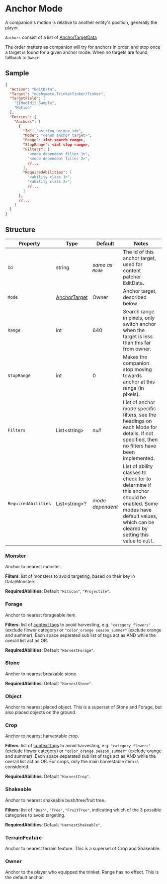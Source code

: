 # Anchor Mode

A companion's motion is relative to another entity's position, generally the player.

`Anchors` consist of a list of [AnchorTargetData](~/api/TrinketTinker.Models.AnchorTargetData.yml)

The order matters as companion will try for anchors in order, and stop once a target is found for a given anchor mode.
When no targets are found, fallback to `Owner`.

## Sample

```json
{
  "Action": "EditData",
  "Target": "mushymato.TrinketTinker/Tinker",
  "TargetField": [
    "{{ModId}}_Sample",
    "Motion"
  ],
  "Entries": {
    "Anchors": [
      {
        "Id": "<string unique id>",
        "Mode": "<enum anchor target>",
        "Range": <int search range>,
        "StopRange": <int stop range>,
        "Filters": [
          "<mode dependent filter 1>",
          "<mode dependent filter 2>",
          //...
        ],
        "RequiredAbilities": [
          "<ability class 1>",
          "<ability class 2>",
          //...
        ]
      },
      //...
    ]
  }
}
```

## Structure

| Property | Type | Default | Notes |
| -------- | ---- | ------- | ----- |
| `Id` | string | _same as `Mode`_ | The Id of this anchor target, used for content patcher EditData. |
| `Mode` | [AnchorTarget](~/api/TrinketTinker.Models.AnchorTarget.yml) | Owner | Anchor target, described below. |
| `Range` | int | 640 | Search range in pixels, only switch anchor when the target is less than this far from owner. |
| `StopRange` | int | 0 | Makes the companion stop moving towards anchor at this range (in pixels). |
| `Filters` | List\<string\> | _null_ | List of anchor mode specific filters, see the headings on each Mode for details. If not specified, then no filters have been implemented. |
| `RequiredAbilities` | List\<string\>? | _mode dependent_  | List of ability classes to check for to determine if this anchor should be enabled. Some modes have default values, which can be cleared by setting this value to `null`. |

### Monster

Anchor to nearest monster.

__Filters__: list of monsters to avoid targeting, based on their key in Data/Monsters.

__RequiredAbilities__: Default `"Hitscan"`, `"Projectile"`.

### Forage

Anchor to nearest forageable item.

__Filters__: list of [context tags](https://stardewvalleywiki.com/Modding:Common_data_field_types#Context_tag) to avoid harvesting, e.g. `"category_flowers"` (exclude flower category) or `"color_orange season_summer"` (exclude orange and summer). Each space separated sub list of tags act as AND while the overall list act as OR.

__RequiredAbilities__: Default `"HarvestForage"`.

### Stone

Anchor to nearest breakable stone.

__RequiredAbilities__: Default `"HarvestStone"`.

### Object

Anchor to nearest placed object. This is a superset of Stone and Forage, but also placed objects on the ground.

### Crop

Anchor to nearest harvestable crop.

__Filters__: list of [context tags](https://stardewvalleywiki.com/Modding:Common_data_field_types#Context_tag) to avoid harvesting, e.g. `"category_flowers"` (exclude flower category) or `"color_orange season_summer"` (exclude orange and summer). Each space separated sub list of tags act as AND while the overall list act as OR. For crops, only the main harvestable item is considered.

__RequiredAbilities__: Default `"HarvestCrop"`.

### Shakeable

Anchor to nearest shakeable bush/tree/fruit tree.

__Filters__: list of `"Bush"`, `"Tree"`, `"FruitTree"`, indicating which of the 3 possible categories to avoid targeting.

__RequiredAbilities__: Default `"HarvestShakeable"`.

### TerrainFeature

Anchor to nearest terrain feature. This is a superset of Crop and Shakeable.

### Owner

Anchor to the player who equipped the trinket. Range has no effect.
This is the default anchor.
